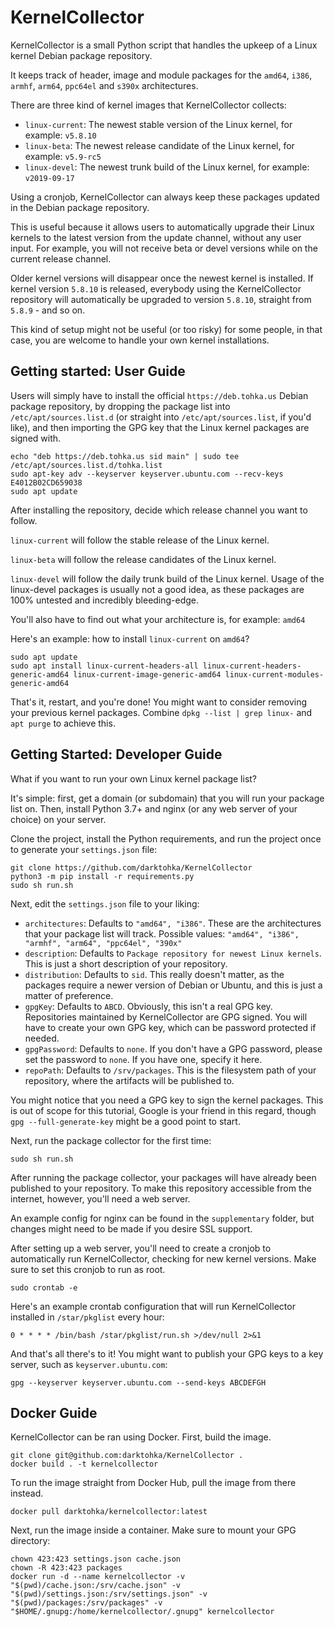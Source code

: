 # KernelCollector

KernelCollector is a small Python script that handles the upkeep of a Linux kernel Debian package repository.

It keeps track of header, image and module packages for the `amd64`, `i386`, `armhf`, `arm64`, `ppc64el` and `s390x` architectures.

There are three kind of kernel images that KernelCollector collects:
 * `linux-current`: The newest stable version of the Linux kernel, for example: `v5.8.10`
 * `linux-beta`: The newest release candidate of the Linux kernel, for example: `v5.9-rc5`
 * `linux-devel`: The newest trunk build of the Linux kernel, for example: `v2019-09-17`

Using a cronjob, KernelCollector can always keep these packages updated in the Debian package repository.

This is useful because it allows users to automatically upgrade their Linux kernels to the latest version from the update channel, without any user input. For example, you will not receive beta or devel versions while on the current release channel.

Older kernel versions will disappear once the newest kernel is installed. If kernel version `5.8.10` is released, everybody using the KernelCollector repository will automatically be upgraded to version `5.8.10`, straight from `5.8.9` - and so on.

This kind of setup might not be useful (or too risky) for some people, in that case, you are welcome to handle your own kernel installations.


## Getting started: User Guide


Users will simply have to install the official `https://deb.tohka.us` Debian package repository, by dropping the package list into `/etc/apt/sources.list.d` (or straight into `/etc/apt/sources.list`, if you'd like), and then importing the GPG key that the Linux kernel packages are signed with.

```
echo "deb https://deb.tohka.us sid main" | sudo tee /etc/apt/sources.list.d/tohka.list
sudo apt-key adv --keyserver keyserver.ubuntu.com --recv-keys E4012B02CD659038
sudo apt update
```

After installing the repository, decide which release channel you want to follow.

`linux-current` will follow the stable release of the Linux kernel.

`linux-beta` will follow the release candidates of the Linux kernel.

`linux-devel` will follow the daily trunk build of the Linux kernel. Usage of the linux-devel packages is usually not a good idea, as these packages are 100% untested and incredibly bleeding-edge.

You'll also have to find out what your architecture is, for example: `amd64`

Here's an example: how to install `linux-current` on `amd64`?

```
sudo apt update
sudo apt install linux-current-headers-all linux-current-headers-generic-amd64 linux-current-image-generic-amd64 linux-current-modules-generic-amd64
```

That's it, restart, and you're done! You might want to consider removing your previous kernel packages. Combine `dpkg --list | grep linux-` and `apt purge` to achieve this.


## Getting Started: Developer Guide


What if you want to run your own Linux kernel package list?

It's simple: first, get a domain (or subdomain) that you will run your package list on. Then, install Python 3.7+ and nginx (or any web server of your choice) on your server.

Clone the project, install the Python requirements, and run the project once to generate your `settings.json` file:

```
git clone https://github.com/darktohka/KernelCollector
python3 -m pip install -r requirements.py
sudo sh run.sh
```

Next, edit the `settings.json` file to your liking:

* `architectures`: Defaults to `"amd64", "i386"`. These are the architectures that your package list will track. Possible values: `"amd64", "i386", "armhf", "arm64", "ppc64el", "390x"`
* `description`: Defaults to `Package repository for newest Linux kernels`. This is just a short description of your repository.
* `distribution`: Defaults to `sid`. This really doesn't matter, as the packages require a newer version of Debian or Ubuntu, and this is just a matter of preference.
* `gpgKey`: Defaults to `ABCD`. Obviously, this isn't a real GPG key. Repositories maintained by KernelCollector are GPG signed. You will have to create your own GPG key, which can be password protected if needed.
* `gpgPassword`: Defaults to `none`. If you don't have a GPG password, please set the password to `none`. If you have one, specify it here.
* `repoPath`: Defaults to `/srv/packages`. This is the filesystem path of your repository, where the artifacts will be published to.

You might notice that you need a GPG key to sign the kernel packages. This is out of scope for this tutorial, Google is your friend in this regard, though `gpg --full-generate-key` might be a good point to start.

Next, run the package collector for the first time:

```
sudo sh run.sh
```

After running the package collector, your packages will have already been published to your repository. To make this repository accessible from the internet, however, you'll need a web server.

An example config for nginx can be found in the `supplementary` folder, but changes might need to be made if you desire SSL support.

After setting up a web server, you'll need to create a cronjob to automatically run KernelCollector, checking for new kernel versions. Make sure to set this cronjob to run as root.

```
sudo crontab -e
```

Here's an example crontab configuration that will run KernelCollector installed in `/star/pkglist` every hour:

```
0 * * * * /bin/bash /star/pkglist/run.sh >/dev/null 2>&1
```

And that's all there's to it! You might want to publish your GPG keys to a key server, such as `keyserver.ubuntu.com`:

```
gpg --keyserver keyserver.ubuntu.com --send-keys ABCDEFGH
```


## Docker Guide

KernelCollector can be ran using Docker. First, build the image.

```
git clone git@github.com:darktohka/KernelCollector .
docker build . -t kernelcollector
```

To run the image straight from Docker Hub, pull the image from there instead.

```
docker pull darktohka/kernelcollector:latest
```

Next, run the image inside a container. Make sure to mount your GPG directory:

```
chown 423:423 settings.json cache.json
chown -R 423:423 packages
docker run -d --name kernelcollector -v "$(pwd)/cache.json:/srv/cache.json" -v "$(pwd)/settings.json:/srv/settings.json" -v "$(pwd)/packages:/srv/packages" -v "$HOME/.gnupg:/home/kernelcollector/.gnupg" kernelcollector
```
